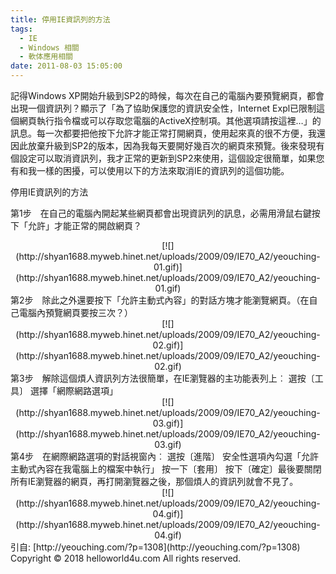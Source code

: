 ```yaml
---
title: 停用IE資訊列的方法
tags:
  - IE
  - Windows 相關
  - 軟体應用相關
date: 2011-08-03 15:05:00
---
```


記得Windows XP開始升級到SP2的時候，每次在自己的電腦內要預覽網頁，都會出現一個資訊列？顯示了「為了協助保護您的資訊安全性，Internet Expl已限制這個網頁執行指令檔或可以存取您電腦的ActiveX控制項。其他選項請按這裡…」的訊息。每一次都要把他按下允許才能正常打開網頁，使用起來真的很不方便，我還因此放棄升級到SP2的版本，因為我每天要開好幾百次的網頁來預覽。後來發現有個設定可以取消資訊列，我才正常的更新到SP2來使用，這個設定很簡單，如果您有和我一樣的困擾，可以使用以下的方法來取消IE的資訊列的這個功能。

停用IE資訊列的方法

第1步　在自己的電腦內開起某些網頁都會出現資訊列的訊息，必需用滑鼠右鍵按下「允許」才能正常的開啟網頁？
<div class="separator" style="clear: both; text-align: center;">[![](http://shyan1688.myweb.hinet.net/uploads/2009/09/IE70_A2/yeouching-01.gif)](http://shyan1688.myweb.hinet.net/uploads/2009/09/IE70_A2/yeouching-01.gif)</div>
第2步　除此之外還要按下「允許主動式內容」的對話方塊才能瀏覽網頁。（在自己電腦內預覽網頁要按三次？）
<div class="separator" style="clear: both; text-align: center;">[![](http://shyan1688.myweb.hinet.net/uploads/2009/09/IE70_A2/yeouching-02.gif)](http://shyan1688.myweb.hinet.net/uploads/2009/09/IE70_A2/yeouching-02.gif)</div>
第3步　解除這個煩人資訊列方法很簡單，在IE瀏覽器的主功能表列上︰
選按〔工具〕
選擇「網際網路選項」
<div class="separator" style="clear: both; text-align: center;">[![](http://shyan1688.myweb.hinet.net/uploads/2009/09/IE70_A2/yeouching-03.gif)](http://shyan1688.myweb.hinet.net/uploads/2009/09/IE70_A2/yeouching-03.gif)</div>
第4步　在網際網路選項的對話視窗內︰
選按〔進階〕
安全性選項內勾選「允許主動式內容在我電腦上的檔案中執行」
按一下〔套用〕
按下〔確定〕最後要關閉所有IE瀏覽器的網頁，再打開瀏覽器之後，那個煩人的資訊列就會不見了。
<div class="separator" style="clear: both; text-align: center;">[![](http://shyan1688.myweb.hinet.net/uploads/2009/09/IE70_A2/yeouching-04.gif)](http://shyan1688.myweb.hinet.net/uploads/2009/09/IE70_A2/yeouching-04.gif)</div>
引自:&nbsp;[http://yeouching.com/?p=1308](http://yeouching.com/?p=1308)<div class="blogger-post-footer">Copyright © 2018 helloworld4u.com All rights reserved.</div>